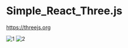 # Simple_React_Three.js

https://threejs.org

![1](https://user-images.githubusercontent.com/81864224/169052288-db7da214-7247-4c4d-9f51-e30c36d514d3.PNG)
![2](https://user-images.githubusercontent.com/81864224/169052302-7c23e7e7-324c-4074-a991-5d8ffbb5547b.PNG)
